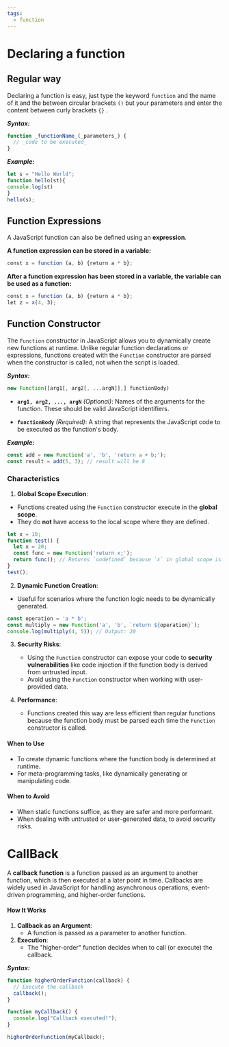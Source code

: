 ```yaml
---
tags:
  - function
---
```


# Declaring a function

## Regular way

Declaring a function is easy, just type the keyword `function` and the name of it and the between circular brackets `()` but your parameters and enter the content between curly brackets `{}` .

***Syntax:***
```js
function _functionName_(_parameters_) {  
  // _code to be executed_  
}
```

***Example:***
```js
let s = "Hello World";
function hello(st){
console.log(st)
}
hello(s);
```

## Function Expressions

A JavaScript function can also be defined using an **expression**.

**A function expression can be stored in a variable:**
```js
const x = function (a, b) {return a * b};
```

**After a function expression has been stored in a variable, the variable can be used as a function:**
```js
const x = function (a, b) {return a * b};  
let z = x(4, 3);
```

## **Function Constructor**

The `Function` constructor in JavaScript allows you to dynamically create new functions at runtime. Unlike regular function declarations or expressions, functions created with the `Function` constructor are parsed when the constructor is called, not when the script is loaded.

***Syntax:***
```js
new Function([arg1[, arg2[, ...argN]],] functionBody)
```

- **`arg1, arg2, ..., argN`** _(Optional)_: Names of the arguments for the function. These should be valid JavaScript identifiers.

- **`functionBody`** _(Required)_: A string that represents the JavaScript code to be executed as the function's body.

***Example:***
```js
const add = new Function('a', 'b', 'return a + b;');
const result = add(5, 3); // result will be 8
```

### **Characteristics**

1. **Global Scope Execution**:

- Functions created using the `Function` constructor execute in the **global scope**.
- They do **not** have access to the local scope where they are defined.

```js
let x = 10;
function test() {
  let x = 20;
  const func = new Function('return x;');
  return func(); // Returns `undefined` because `x` in global scope is not defined
}
test();
```

2. **Dynamic Function Creation**:

- Useful for scenarios where the function logic needs to be dynamically generated.

```js
const operation = 'a * b';
const multiply = new Function('a', 'b', `return ${operation}`);
console.log(multiply(4, 5)); // Output: 20
```

3. **Security Risks**:
    
    - Using the `Function` constructor can expose your code to **security vulnerabilities** like code injection if the function body is derived from untrusted input.
    - Avoid using the `Function` constructor when working with user-provided data.

4. **Performance**:
    
    - Functions created this way are less efficient than regular functions because the function body must be parsed each time the `Function` constructor is called.

#### **When to Use**

- To create dynamic functions where the function body is determined at runtime.
- For meta-programming tasks, like dynamically generating or manipulating code.

#### **When to Avoid**

- When static functions suffice, as they are safer and more performant.
- When dealing with untrusted or user-generated data, to avoid security risks.

# CallBack

A **callback function** is a function passed as an argument to another function, which is then executed at a later point in time. Callbacks are widely used in JavaScript for handling asynchronous operations, event-driven programming, and higher-order functions.

#### **How It Works**

1. **Callback as an Argument**:
    - A function is passed as a parameter to another function.
2. **Execution**:
    - The "higher-order" function decides when to call (or execute) the callback.

***Syntax:***
```js
function higherOrderFunction(callback) {
  // Execute the callback
  callback();
}

function myCallback() {
  console.log("Callback executed!");
}

higherOrderFunction(myCallback);
```

